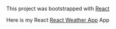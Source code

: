 This project was bootstrapped with [React](https://github.com/facebook/react)

Here is my React <a href="http://fast-sands-98982.herokuapp.com/#/?_k=l85xlz" target="_blank">React Weather App</a> App

